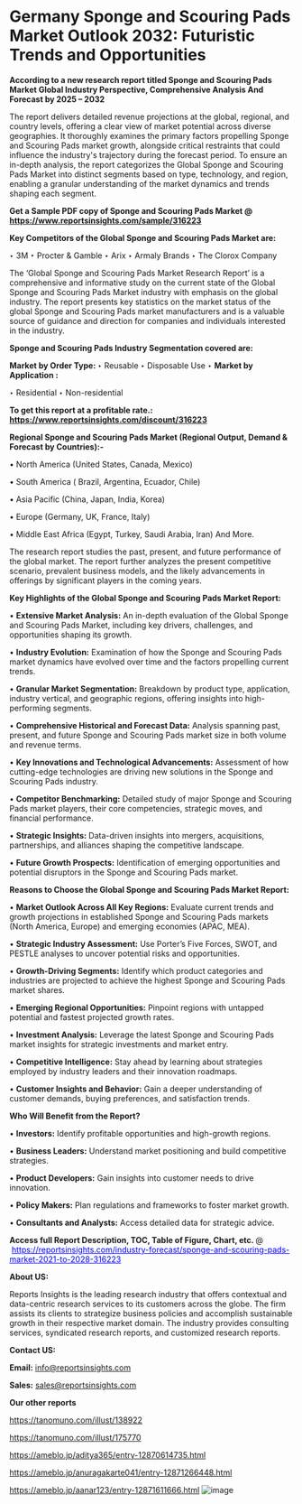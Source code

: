 # Germany Sponge and Scouring Pads Market Outlook 2032: Futuristic Trends and Opportunities

<strong>According to a new research report titled Sponge and Scouring Pads Market Global Industry Perspective, Comprehensive Analysis And Forecast by 2025 – 2032</strong>

The report delivers detailed revenue projections at the global, regional, and country levels, offering a clear view of market potential across diverse geographies. It thoroughly examines the primary factors propelling Sponge and Scouring Pads market growth, alongside critical restraints that could influence the industry's trajectory during the forecast period. To ensure an in-depth analysis, the report categorizes the Global Sponge and Scouring Pads Market into distinct segments based on type, technology, and region, enabling a granular understanding of the market dynamics and trends shaping each segment.

<strong>Get a Sample PDF copy of Sponge and Scouring Pads Market </strong><strong>@<a href=https://www.reportsinsights.com/sample/316223 style=color:#0000ff;> https://www.reportsinsights.com/sample/316223</a></strong></font>

<strong>Key Competitors of the Global Sponge and Scouring Pads Market are:</strong>

‣ 3M
‣ Procter & Gamble
‣ Arix
‣ Armaly Brands
‣ The Clorox Company

The ‘Global Sponge and Scouring Pads Market Research Report’ is a comprehensive and informative study on the current state of the Global Sponge and Scouring Pads Market industry with emphasis on the global industry. The report presents key statistics on the market status of the global Sponge and Scouring Pads market manufacturers and is a valuable source of guidance and direction for companies and individuals interested in the industry.

<strong>Sponge and Scouring Pads Industry Segmentation covered are:</strong>

<strong>Market by Order Type: </strong>
‣ Reusable
‣ Disposable Use
‣ 
<strong>Market by Application :</strong>

‣ Residential
‣ Non-residential

<strong>To get this report at a profitable rate.: <a href=https://www.reportsinsights.com/discount/316223 style=color:#0000ff;>https://www.reportsinsights.com/discount/316223</a></strong></font>

<strong>Regional Sponge and Scouring Pads Market (Regional Output, Demand &amp; Forecast by Countries):-</strong>

• North America (United States, Canada, Mexico)

• South America ( Brazil, Argentina, Ecuador, Chile)

• Asia Pacific (China, Japan, India, Korea)

• Europe (Germany, UK, France, Italy)

• Middle East Africa (Egypt, Turkey, Saudi Arabia, Iran) And More.

The research report studies the past, present, and future performance of the global market. The report further analyzes the present competitive scenario, prevalent business models, and the likely advancements in offerings by significant players in the coming years.

<strong>Key Highlights of the Global Sponge and Scouring Pads Market Report:</strong>

• <strong>Extensive Market Analysis:</strong> An in-depth evaluation of the Global Sponge and Scouring Pads Market, including key drivers, challenges, and opportunities shaping its growth.

• <strong>Industry Evolution:</strong> Examination of how the Sponge and Scouring Pads market dynamics have evolved over time and the factors propelling current trends.

• <strong>Granular Market Segmentation:</strong> Breakdown by product type, application, industry vertical, and geographic regions, offering insights into high-performing segments.

• <strong>Comprehensive Historical and Forecast Data:</strong> Analysis spanning past, present, and future Sponge and Scouring Pads market size in both volume and revenue terms.

• <strong>Key Innovations and Technological Advancements:</strong> Assessment of how cutting-edge technologies are driving new solutions in the Sponge and Scouring Pads industry.

• <strong>Competitor Benchmarking:</strong> Detailed study of major Sponge and Scouring Pads market players, their core competencies, strategic moves, and financial performance.

• <strong>Strategic Insights:</strong> Data-driven insights into mergers, acquisitions, partnerships, and alliances shaping the competitive landscape.

• <strong>Future Growth Prospects:</strong> Identification of emerging opportunities and potential disruptors in the Sponge and Scouring Pads market.

<strong>Reasons to Choose the Global Sponge and Scouring Pads Market Report:</strong>

• <strong>Market Outlook Across All Key Regions:</strong> Evaluate current trends and growth projections in established Sponge and Scouring Pads markets (North America, Europe) and emerging economies (APAC, MEA).

• <strong>Strategic Industry Assessment:</strong> Use Porter’s Five Forces, SWOT, and PESTLE analyses to uncover potential risks and opportunities.

• <strong>Growth-Driving Segments:</strong> Identify which product categories and industries are projected to achieve the highest Sponge and Scouring Pads market shares.

• <strong>Emerging Regional Opportunities:</strong> Pinpoint regions with untapped potential and fastest projected growth rates.

• <strong>Investment Analysis:</strong> Leverage the latest Sponge and Scouring Pads market insights for strategic investments and market entry.

• <strong>Competitive Intelligence:</strong> Stay ahead by learning about strategies employed by industry leaders and their innovation roadmaps.

• <strong>Customer Insights and Behavior:</strong> Gain a deeper understanding of customer demands, buying preferences, and satisfaction trends.

<strong>Who Will Benefit from the Report?</strong>

• <strong>Investors:</strong> Identify profitable opportunities and high-growth regions.

• <strong>Business Leaders:</strong> Understand market positioning and build competitive strategies.

• <strong>Product Developers:</strong> Gain insights into customer needs to drive innovation.

• <strong>Policy Makers:</strong> Plan regulations and frameworks to foster market growth.

• <strong>Consultants and Analysts:</strong> Access detailed data for strategic advice.
</ul>
<strong>Access full Report Description, TOC, Table of Figure, Chart, etc. </strong>@  <a href=https://reportsinsights.com/industry-forecast/sponge-and-scouring-pads-market-2021-to-2028-316223 style=color:#0000ff;>https://reportsinsights.com/industry-forecast/sponge-and-scouring-pads-market-2021-to-2028-316223</a></font>

<strong><strong>About US</strong>:</strong>

Reports Insights is the leading research industry that offers contextual and data-centric research services to its customers across the globe. The firm assists its clients to strategize business policies and accomplish sustainable growth in their respective market domain. The industry provides consulting services, syndicated research reports, and customized research reports.

<strong>Contact US:</strong>

<p class=""""><b>Email:</b> <a href=mailto:info@reportsinsights.com>info@reportsinsights.com</a></p>
<p class=""""><b>Sales:</b> <a href=mailto:sales@reportsinsights.com>sales@reportsinsights.com</a></p>

<strong>Our other reports</strong>

<a href=https://tanomuno.com/illust/138922>https://tanomuno.com/illust/138922</a>

<a href=https://tanomuno.com/illust/175770>https://tanomuno.com/illust/175770</a>

<a href=https://ameblo.jp/aditya365/entry-12870614735.html>https://ameblo.jp/aditya365/entry-12870614735.html</a>

<a href=https://ameblo.jp/anuragakarte041/entry-12871266448.html>https://ameblo.jp/anuragakarte041/entry-12871266448.html</a>

<a href=https://ameblo.jp/aanar123/entry-12871611666.html>https://ameblo.jp/aanar123/entry-12871611666.html</a>
![image](https://github.com/user-attachments/assets/1f10e869-0c86-4715-9945-318a9c39e133)
